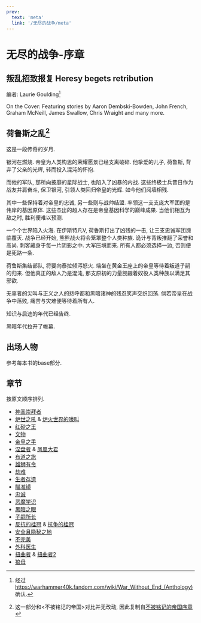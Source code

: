 ```yaml
---
prev:
  text: 'meta'
  link: '/无尽的战争/meta'
---
```


# 无尽的战争-序章

## 叛乱招致报复 Heresy begets retribution

编者: Laurie Goulding[^1]

On the Cover: Featuring stories by Aaron Dembski-Bowden, John French, Graham McNeill, James Swallow, Chris Wraight and many more.

## 荷鲁斯之乱[^2]

这是一段传奇的岁月.

银河在燃烧. 帝皇为人类构思的荣耀愿景已经支离破碎. 他挚爱的儿子, 荷鲁斯, 背弃了父亲的光辉, 转而投入混沌的怀抱.

而他的军队, 那所向披靡的星际战士, 也陷入了凶暴的内战. 这些终极士兵昔日作为战友并肩奋斗, 保卫银河, 引领人类回归帝皇的光辉. 如今他们阋墙相残.

其中一些保持着对帝皇的忠诚, 另一些则与战帅结盟. 率领这一支支庞大军团的是伟岸的基因原体. 这些杰出的超人存在是帝皇基因科学的巅峰成果. 当他们相互为敌之时, 胜利便难以预测.

一个个世界陷入火海. 在伊斯特凡V, 荷鲁斯打出了凶残的一击, 让三支忠诚军团濒临覆灭. 战争已经开始, 熊熊战火将会笼罩整个人类种族. 诡计与背叛推翻了荣誉和高尚. 刺客藏身于每一片阴影之中. 大军压境而来. 所有人都必须选择一边, 否则便是死路一条.

荷鲁斯集结部队, 将要向泰拉倾泻怒火. 端坐在黄金王座上的帝皇等待着叛道子嗣的归来. 但他真正的敌人乃是混沌, 那支原初的力量觊觎着奴役人类种族以满足其邪欲.

无辜者的尖叫与正义之人的悲呼都和黑暗诸神的残忍笑声交织回荡. 倘若帝皇在战争中落败, 痛苦与灾难便等待着所有人.

知识与启迪的年代已经告终.

黑暗年代拉开了帷幕.

## 出场人物

参考每本书的base部分.

## 章节

按原文顺序排列.

+ [神圣崇拜者](/无尽的战争/神圣崇拜者/meta)
+ [炉世之吼](/无尽的战争/炉世之吼/meta) & [炉火世界的嚎叫](/无尽的战争/炉火世界的嚎叫/meta)
+ [红砂之王](/无尽的战争/红砂之王/meta)
+ [文物](/无尽的战争/文物/meta)
+ [帝皇之手](/无尽的战争/帝皇之手/meta)
+ [涅盘者](/无尽的战争/涅盘者/meta) & [凤凰大君](/无尽的战争/凤凰大君/meta)
+ [布道之旅](/无尽的战争/布道之旅/meta)
+ [雄狮有令](/无尽的战争/雄狮有令/meta)
+ [劫难](/无尽的战争/劫难/meta)
+ [生者存遗](/无尽的战争/生者存遗/meta)
+ [瞄准镜](/无尽的战争/瞄准镜/meta)
+ [忠诚](/无尽的战争/忠诚/meta)
+ [恶魔学识](/无尽的战争/恶魔学识/meta)
+ [黑暗之眼](/无尽的战争/黑暗之眼/meta)
+ [子嗣所长](/无尽的战争/子嗣所长/meta)
+ [反抗的桂冠](/无尽的战争/反抗的桂冠/meta) & [抗争的桂冠](/无尽的战争/抗争的桂冠/meta)
+ [安全且隐秘之地](/无尽的战争/安全且隐秘之地/meta)
+ [不完美](/无尽的战争/不完美/meta)
+ [外科医生](/无尽的战争/外科医生/meta)
+ [扭曲者](/无尽的战争/扭曲者/meta) & [扭曲者2](/无尽的战争/扭曲者2/meta)
+ [狼母](/无尽的战争/狼母/meta)

[^1]: 经过<https://warhammer40k.fandom.com/wiki/War_Without_End_(Anthology)>确认.

[^2]: 这一部分和<不被铭记的帝国>对比并无改动, 因此复制自[不被铭记的帝国序章](/不被铭记的帝国/base)
